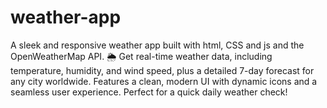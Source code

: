 # weather-app
A sleek and responsive weather app built with html, CSS and js and the OpenWeatherMap API. 🌦️ Get real-time weather data, including temperature, humidity, and wind speed, plus a detailed 7-day forecast for any city worldwide. Features a clean, modern UI with dynamic icons and a seamless user experience. Perfect for a quick daily weather check!
